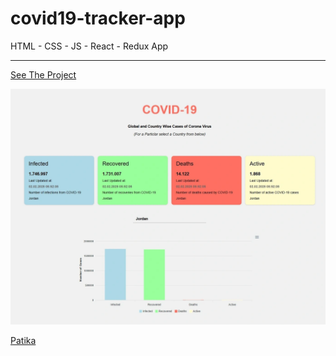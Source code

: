 # covid19-tracker-app

HTML - CSS - JS - React - Redux App

---

[See The Project](https://akcovid19trackerapp.surge.sh/)

![ctaimg](ctaimg.webp)

[Patika](https://academy.patika.dev/tr/@alpk)
